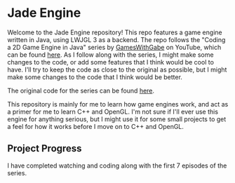 # Jade Engine

Welcome to the Jade Engine repository! This repo features a game engine written in
Java, using LWJGL 3 as a backend. The repo follows the "Coding a 2D Game Engine in Java"
series by
[GamesWithGabe](https://www.youtube.com/@GamesWithGabe)
on YouTube, which can be found
[here](https://www.youtube.com/playlist?list=PLtrSb4XxIVbp8AKuEAlwNXDxr99e3woGE).
As I follow along with the series, I might make some changes to the code, or add some
features that I think would be cool to have. I'll try to keep the code as close to the
original as possible, but I might make some changes to the code that I think would be
better.

The original code for the series can be found
[here](https://github.com/codingminecraft/Mario).

This repository is mainly for me to learn how game engines work, and act as a primer
for me to learn C++ and OpenGL. I'm not sure if I'll ever use this engine for anything
serious, but I might use it for some small projects to get a feel for how it works before
I move on to C++ and OpenGL.


## Project Progress

I have completed watching and coding along with the first 7 episodes of the series.